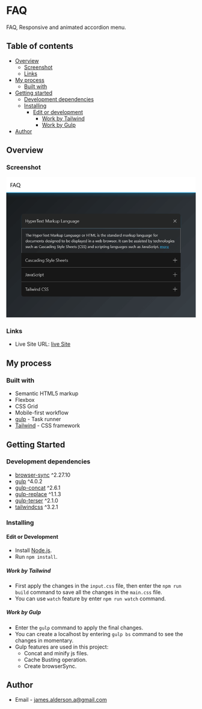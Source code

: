 # FAQ

FAQ, Responsive and animated accordion menu.

## Table of contents

- [Overview](#overview)
  - [Screenshot](#screenshot)
  - [Links](#links)
- [My process](#my-process)
  - [Built with](#built-with)
- [Getting started](#getting-started)
  - [Development dependencies](#development-dependencies)
  - [Installing](#installing)
    - [Edit or development](#edit-or-development)
      - [Work by Tailwind](#work-by-tailwind)
      - [Work by Gulp](#work-by-gulp)
- [Author](#author)

## Overview

### Screenshot

![FAQ project](dist/images/screenshot/FAQ.png)

### Links

- Live Site URL: [live Site](https://james-alderson.github.io/JavaScript-Projects/Projects/07-FAQ/index.html)

## My process

### Built with

- Semantic HTML5 markup
- Flexbox
- CSS Grid
- Mobile-first workflow
- [gulp](https://gulpjs.com/) - Task runner
- [Tailwind](https://tailwindcss.com/) - CSS framework

## Getting Started

### Development dependencies

- [browser-sync](https://www.npmjs.com/package/browser-sync) ^2.27.10
- [gulp](https://www.npmjs.com/package/gulp) ^4.0.2
- [gulp-concat](https://www.npmjs.com/package/gulp-concat) ^2.6.1
- [gulp-replace](https://www.npmjs.com/package/gulp-replace) ^1.1.3
- [gulp-terser](https://www.npmjs.com/package/gulp-terser) ^2.1.0
- [tailwindcss](https://www.npmjs.com/package/tailwindcss) ^3.2.1

### Installing

#### Edit or Development

- Install [Node.js](https://nodejs.org/en/).
- Run `npm install`.

##### Work by Tailwind
- First apply the changes in the ‍‍`input.css` file, then enter the `npm run build` command to save all the changes in the `main.css` file.
- You can use `watch` feature by enter `npm run watch` command.

##### Work by Gulp
- Enter the `gulp` command to apply the final changes.
- You can create a localhost by entering `gulp bs` command to see the changes in momentary.
- Gulp features are used in this project:
  - Concat and minify js files.
  - Cache Busting operation.
  - Create browserSync.

## Author

- Email - [james.alderson.a@gmail.com](mailto:james.alderson.a@gmail.com)
